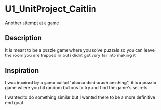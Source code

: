 # U1_UnitProject_Caitlin
Another attempt at a game 
<h2> Description </h2>
<p> It is meant to be a puzzle game where you solve puzzels so you can leave the room you are trapped in but i didnt get very far into making it <p>
<h2> Inspiration </h2>
<p> I was inspired by a game called "please dont touch anything", it is a puzzle game where you hit random buttons to try and find the game's secrets.<p>
<p> I wanted to do something similar but I wanted there to be a more definitive end goal. <p>
